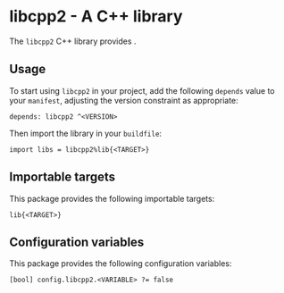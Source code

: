 # libcpp2 - A C++ library

The `libcpp2` C++ library provides <SUMMARY-OF-FUNCTIONALITY>.


## Usage

To start using `libcpp2` in your project, add the following `depends`
value to your `manifest`, adjusting the version constraint as appropriate:

```
depends: libcpp2 ^<VERSION>
```

Then import the library in your `buildfile`:

```
import libs = libcpp2%lib{<TARGET>}
```


## Importable targets

This package provides the following importable targets:

```
lib{<TARGET>}
```

<DESCRIPTION-OF-IMPORTABLE-TARGETS>


## Configuration variables

This package provides the following configuration variables:

```
[bool] config.libcpp2.<VARIABLE> ?= false
```

<DESCRIPTION-OF-CONFIG-VARIABLES>
